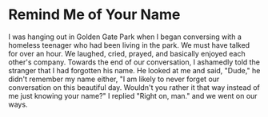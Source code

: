 # Remind Me of Your Name

I was hanging out in Golden Gate Park when I began conversing with a homeless teenager who had been living in the park. We must have talked for over an hour. We laughed, cried, prayed, and basically enjoyed each other's company. Towards the end of our conversation, I ashamedly told the stranger that I had forgotten his name. He looked at me and said, "Dude," he didn't remember my name either, "I am likely to never forget our conversation on this beautiful day. Wouldn't you rather it that way instead of me just knowing your name?" I replied "Right on, man." and we went on our ways.
